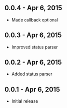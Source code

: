 
0.0.4 - Apr 6, 2015
--------------------

  * Made callback optional

0.0.3 - Apr 6, 2015
--------------------

  * Improved status parser

0.0.2 - Apr 6, 2015
--------------------

  * Added status parser

0.0.1 - Apr 6, 2015
--------------------
  
  * Initial release